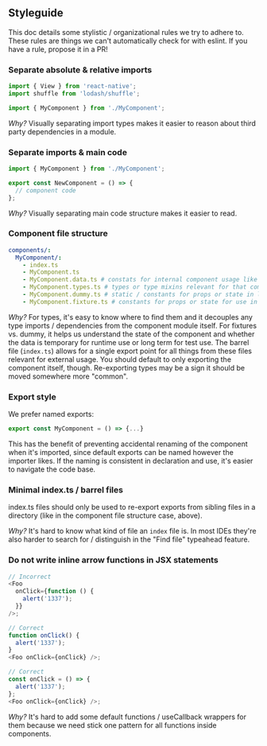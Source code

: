 ## Styleguide

This doc details some stylistic / organizational rules we try to adhere to. These rules are things we can't automatically check for with eslint. If you have a rule, propose it in a PR!

### Separate absolute & relative imports

```js
import { View } from 'react-native';
import shuffle from 'lodash/shuffle';

import { MyComponent } from './MyComponent';
```

_Why?_ Visually separating import types makes it easier to reason about third party dependencies in a module.

### Separate imports & main code

```js
import { MyComponent } from './MyComponent';

export const NewComponent = () => {
  // component code
};
```

_Why?_ Visually separating main code structure makes it easier to read.

### Component file structure

```yaml
components/:
  MyComponent/:
    - index.ts
    - MyComponent.ts
    - MyComponent.data.ts # constats for internal component usage like items data for mapping etc.
    - MyComponent.types.ts # types or type mixins relevant for that component
    - MyComponent.dummy.ts # static / constants for props or state in lieu of a backend (temporary)
    - MyComponent.fixture.ts # constants for props or state for use in tests
```

_Why?_ For types, it's easy to know where to find them and it decouples any type imports / dependencies from the component module itself. For fixtures vs. dummy, it helps us understand the state of the component and whether the data is temporary for runtime use or long term for test use. The barrel file (`index.ts`) allows for a single export point for all things from these files relevant for external usage. You should default to only exporting the component itself, though. Re-exporting types may be a sign it should be moved somewhere more "common".

### Export style

We prefer named exports:

```js
export const MyComponent = () => {...}
```

This has the benefit of preventing accidental renaming of the component when it's imported, since default exports can be named however the importer likes. If the naming is consistent in declaration and use, it's easier to navigate the code base.

### Minimal index.ts / barrel files

index.ts files should only be used to re-export exports from sibling files in a directory (like in the component file structure case, above).

_Why?_ It's hard to know what kind of file an `index` file is. In most IDEs they're also harder to search for / distinguish in the "Find file" typeahead feature.

### Do not write inline arrow functions in JSX statements

```js
// Incorrect
<Foo
  onClick={function () {
    alert('1337');
  }}
/>;

// Correct
function onClick() {
  alert('1337');
}
<Foo onClick={onClick} />;

// Correct
const onClick = () => {
  alert('1337');
};
<Foo onClick={onClick} />;
```

_Why?_ It's hard to add some default functions / useCallback wrappers for them because we need stick one pattern for all functions inside components.
